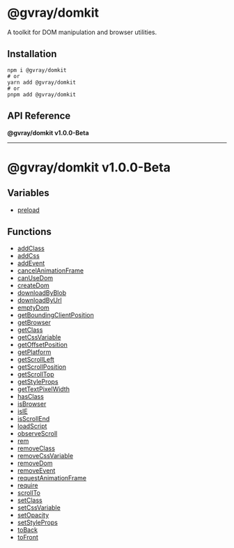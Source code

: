 # @gvray/domkit

A toolkit for DOM manipulation and browser utilities.

## Installation

```shell
npm i @gvray/domkit
# or
yarn add @gvray/domkit
# or
pnpm add @gvray/domkit
```
<!-- AUTO-API-START -->

## API Reference

**@gvray/domkit v1.0.0-Beta**

***

# @gvray/domkit v1.0.0-Beta

## Variables

- [preload](variables/preload.md)

## Functions

- [addClass](docs/functions/addClass.md)
- [addCss](docs/functions/addCss.md)
- [addEvent](docs/functions/addEvent.md)
- [cancelAnimationFrame](docs/functions/cancelAnimationFrame.md)
- [canUseDom](docs/functions/canUseDom.md)
- [createDom](docs/functions/createDom.md)
- [downloadByBlob](docs/functions/downloadByBlob.md)
- [downloadByUrl](docs/functions/downloadByUrl.md)
- [emptyDom](docs/functions/emptyDom.md)
- [getBoundingClientPosition](docs/functions/getBoundingClientPosition.md)
- [getBrowser](docs/functions/getBrowser.md)
- [getClass](docs/functions/getClass.md)
- [getCssVariable](docs/functions/getCssVariable.md)
- [getOffsetPosition](docs/functions/getOffsetPosition.md)
- [getPlatform](docs/functions/getPlatform.md)
- [getScrollLeft](docs/functions/getScrollLeft.md)
- [getScrollPosition](docs/functions/getScrollPosition.md)
- [getScrollTop](docs/functions/getScrollTop.md)
- [getStyleProps](docs/functions/getStyleProps.md)
- [getTextPixelWidth](docs/functions/getTextPixelWidth.md)
- [hasClass](docs/functions/hasClass.md)
- [isBrowser](docs/functions/isBrowser.md)
- [isIE](docs/functions/isIE.md)
- [isScrollEnd](docs/functions/isScrollEnd.md)
- [loadScript](docs/functions/loadScript.md)
- [observeScroll](docs/functions/observeScroll.md)
- [rem](docs/functions/rem.md)
- [removeClass](docs/functions/removeClass.md)
- [removeCssVariable](docs/functions/removeCssVariable.md)
- [removeDom](docs/functions/removeDom.md)
- [removeEvent](docs/functions/removeEvent.md)
- [requestAnimationFrame](docs/functions/requestAnimationFrame.md)
- [require](docs/functions/require.md)
- [scrollTo](docs/functions/scrollTo.md)
- [setClass](docs/functions/setClass.md)
- [setCssVariable](docs/functions/setCssVariable.md)
- [setOpacity](docs/functions/setOpacity.md)
- [setStyleProps](docs/functions/setStyleProps.md)
- [toBack](docs/functions/toBack.md)
- [toFront](docs/functions/toFront.md)

<!-- AUTO-API-END -->